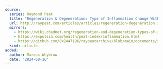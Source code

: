 ```yaml
---
source:
  series: Raymond Peat
  title: "Regeneration & Degeneration: Type of Inflammation Change With Aging"
  url: http://raypeat.com/articles/articles/regeneration-degeneration.shtml
  mirrors:
    - https://wiki.chadnet.org/regeneration-and-degeneration-types-of-inflammation-change-with-aging
    - https://expulsia.com/health/peat-index/inflammation.html
    - https://github.com/0x2447196/raypeatarchive/blob/main/documents/raypeat.com/regeneration-degeneration.md
  kind: article 
added:
  author: Marcus Whybrow
  date: "2024-08-16"
---
```

